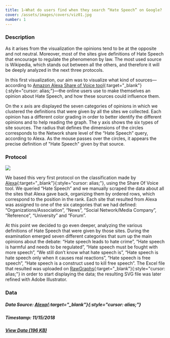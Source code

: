 ```yaml
---
title: 1—What do users find when they search “Hate Speech” on Google?
cover: /assets/images/covers/viz01.jpg
number: 1
---
```


### Description 

As it arises from the visualization the opinions tend to be at the opposite and not neutral. Moreover, most of the sites give definitions of Hate Speech that encourage to regulate the phenomenon by law. The most used source is Wikipedia, which stands out between all the others, and therefore it will be deeply analyzed in the next three protocols. 

In this first visualization, our aim was to visualize what kind of sources—according to [Amazon Alexa Share of Voice tool](https://www.alexa.com/){:target="_blank"}{:style="cursor: alias;"}—the online users use to make themselves an opinion about Hate Speech, and how these sources could influence them.

On the x axis are displayed the seven categories of opinions in which we clustered the definitions that were given by all the sites we collected. Each opinion has a different color grading in order to better identify the different opinions and to help reading the graph. The y axis shows the six types of site sources.
The radius that defines the dimensions of the circles corresponds to the Network share level of the “Hate Speech” query, according to Alexa. As the mouse passes over the circles, it appears the precise definition of "Hate Speech" given by that source.  


### Protocol
<img src="{{ '/assets/images/protocols/protocol-01.png' | relative_path }}">

We based this very first protocol on the classification made by [Alexa](https://www.alexa.com/){:target="_blank"}{:style="cursor: alias;"}, using the Share Of Voice tool. We queried “Hate Speech” and we manually scraped the data about all the sites that Alexa gave back, organizing them by ordered rows, which correspond to the position in the rank. Each site that resulted from Alexa was assigned to one of the six categories that we had defined: “Organizations/Association”, “News”, “Social Network/Media Company”, “Reference”, “University” and “Forum”. 

At this point we decided to go even deeper, analyzing the various definitions of Hate Speech that were given by those sites. During the examination emerged seven different categories that sum up the main opinions about the debate: “Hate speech leads to hate crime”, “Hate speech is harmful and needs to be regulated”, “Hate speech must be fought with more speech”, “We still don’t know what hate speech is”, “Hate speech is hate speech only when it causes real reactions”, “Hate speech is free speech”, “Hate speech is a construct used to kill free speech”. The Excel file that resulted was uploaded on [RawGraphs](https://rawgraphs.io/){:target="_blank"}{:style="cursor: alias;"} in order to start displaying the data; the resulting SVG file was later refined with Adobe Illustrator.


### Data
##### Data Source: [Alexa](https://www.alexa.com/){:target="_blank"}{:style="cursor: alias;"}
##### Timestamp: 11/15/2018
##### [View Data (196 KB)](http://densitydesign.org/)
